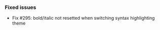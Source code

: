 ### Fixed issues ###

- Fix #295: bold/italic not resetted when switching syntax highlighting theme
